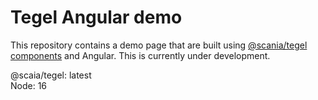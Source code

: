 # Tegel Angular demo

This repository contains a demo page that are built using [@scania/tegel components](https://www.npmjs.com/package/@scania/tegel) and Angular. This is currently under development.

@scaia/tegel: latest \
Node: 16
